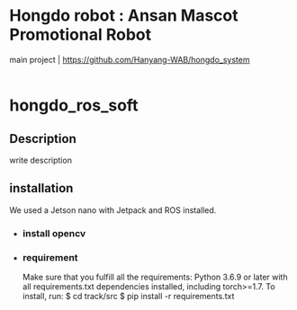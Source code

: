 # Hongdo robot : Ansan Mascot Promotional Robot
main project | https://github.com/Hanyang-WAB/hongdo_system <br><br>

# hongdo_ros_soft
## Description
write description

## installation
We used a Jetson nano with Jetpack and ROS installed.

- ### install opencv


- ### requirement
  Make sure that you fulfill all the requirements: Python 3.6.9 or later with all requirements.txt dependencies installed, including torch>=1.7. To install, run:
    $ cd track/src
    $ pip install -r requirements.txt 




